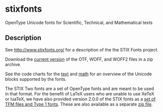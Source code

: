 # stixfonts
OpenType Unicode fonts for Scientific, Technical, and Mathematical texts

## Description

See http://www.stixfonts.org/ for a description of the the STIX Fonts
project.

Download the [current version](zipfiles/STIXv2.0.0.zip) of the OTF,
WOFF, and WOFF2 files in a zip archive.

See the code charts for the [text](docs/charts/StixTwoRegular.pdf) and
[math](docs/charts/StixTwoMath.pdf) for an overview of the Unicode
blocks supported by the fonts.

The STIX Two fonts are a set of OpenType fonts and are meant to be
used in that format.  For the benefit of LaTeX users who are unable to
use XeTeX or luaTeX, we have also provided version 2.0.0 of the STIX
fonts as a [set of TFM files and Type 1 fonts](Type1).  These are also
available as a separate [zip file](zipfiles/STIXv2.0.0-type1.zip).
